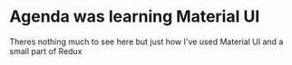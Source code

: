 # Agenda was learning Material UI
Theres nothing much to see here but just how I've used Material UI and a small part of Redux

